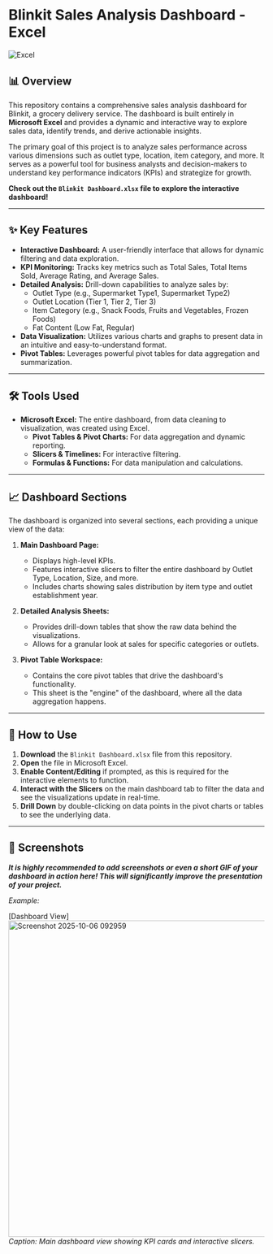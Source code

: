 # Blinkit Sales Analysis Dashboard - Excel

![Excel](https://img.shields.io/badge/Microsoft_Excel-217346?style=for-the-badge&logo=microsoft-excel&logoColor=white)

## 📊 Overview

This repository contains a comprehensive sales analysis dashboard for Blinkit, a grocery delivery service. The dashboard is built entirely in **Microsoft Excel** and provides a dynamic and interactive way to explore sales data, identify trends, and derive actionable insights.

The primary goal of this project is to analyze sales performance across various dimensions such as outlet type, location, item category, and more. It serves as a powerful tool for business analysts and decision-makers to understand key performance indicators (KPIs) and strategize for growth.

**Check out the `Blinkit Dashboard.xlsx` file to explore the interactive dashboard!**

---

## ✨ Key Features

-   **Interactive Dashboard:** A user-friendly interface that allows for dynamic filtering and data exploration.
-   **KPI Monitoring:** Tracks key metrics such as Total Sales, Total Items Sold, Average Rating, and Average Sales.
-   **Detailed Analysis:** Drill-down capabilities to analyze sales by:
    -   Outlet Type (e.g., Supermarket Type1, Supermarket Type2)
    -   Outlet Location (Tier 1, Tier 2, Tier 3)
    -   Item Category (e.g., Snack Foods, Fruits and Vegetables, Frozen Foods)
    -   Fat Content (Low Fat, Regular)
-   **Data Visualization:** Utilizes various charts and graphs to present data in an intuitive and easy-to-understand format.
-   **Pivot Tables:** Leverages powerful pivot tables for data aggregation and summarization.

---

## 🛠️ Tools Used

-   **Microsoft Excel:** The entire dashboard, from data cleaning to visualization, was created using Excel.
    -   **Pivot Tables & Pivot Charts:** For data aggregation and dynamic reporting.
    -   **Slicers & Timelines:** For interactive filtering.
    -   **Formulas & Functions:** For data manipulation and calculations.

---

## 📈 Dashboard Sections

The dashboard is organized into several sections, each providing a unique view of the data:

1.  **Main Dashboard Page:**
    -   Displays high-level KPIs.
    -   Features interactive slicers to filter the entire dashboard by Outlet Type, Location, Size, and more.
    -   Includes charts showing sales distribution by item type and outlet establishment year.

2.  **Detailed Analysis Sheets:**
    -   Provides drill-down tables that show the raw data behind the visualizations.
    -   Allows for a granular look at sales for specific categories or outlets.

3.  **Pivot Table Workspace:**
    -   Contains the core pivot tables that drive the dashboard's functionality.
    -   This sheet is the "engine" of the dashboard, where all the data aggregation happens.

---

## 🚀 How to Use

1.  **Download** the `Blinkit Dashboard.xlsx` file from this repository.
2.  **Open** the file in Microsoft Excel.
3.  **Enable Content/Editing** if prompted, as this is required for the interactive elements to function.
4.  **Interact with the Slicers** on the main dashboard tab to filter the data and see the visualizations update in real-time.
5.  **Drill Down** by double-clicking on data points in the pivot charts or tables to see the underlying data.

---

## 📸 Screenshots

***It is highly recommended to add screenshots or even a short GIF of your dashboard in action here! This will significantly improve the presentation of your project.***

*Example:*

[Dashboard View]<img width="1524" height="623" alt="Screenshot 2025-10-06 092959" src="https://github.com/user-attachments/assets/116eaac6-10b8-47dd-9f28-28d15e4ba9a4" />
*Caption: Main dashboard view showing KPI cards and interactive slicers.*



